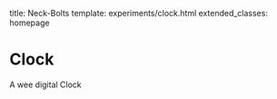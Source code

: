 title: Neck-Bolts
template: experiments/clock.html
extended_classes: homepage

# Clock

A wee digital Clock


